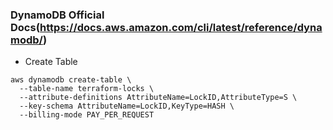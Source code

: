 ### DynamoDB Official Docs(https://docs.aws.amazon.com/cli/latest/reference/dynamodb/)
- Create Table
```
aws dynamodb create-table \
  --table-name terraform-locks \
  --attribute-definitions AttributeName=LockID,AttributeType=S \
  --key-schema AttributeName=LockID,KeyType=HASH \
  --billing-mode PAY_PER_REQUEST
```

